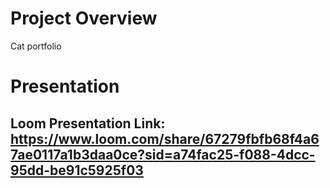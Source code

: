 # Project Overview
Cat portfolio



# Presentation

## Loom Presentation Link:  https://www.loom.com/share/67279fbfb68f4a67ae0117a1b3daa0ce?sid=a74fac25-f088-4dcc-95dd-be91c5925f03
